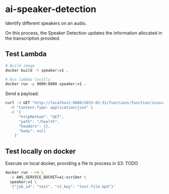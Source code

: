 # ai-speaker-detection
Identify different speakers on an audio.

On this process, the Speaker Detection updates the information allocated in the transcription provided.


## Test Lambda

```bash
# Build image
docker build -t speaker:v1 .

# Run lambda locally
docker run -p 9000:8080 speaker:v1 .
```

Send a payload:
```bash
curl -X GET "http://localhost:8080/2015-03-31/functions/function/invocations" \
  -H "Content-Type: application/json" \
  -d '{
      "httpMethod": "GET",
      "path": "/health",
      "headers": {},
      "body": null
    }'
```

## Test locally on docker

Execute on local docker, providing a file to process in S3:  TODO
```bash
docker run --rm \
  -e AWS_SERVICE_BUCKET=ai-scriber \
  speaker:v1 \
  '{"job_id": "test", "s3_key": "test-file.mp3"}'
```
